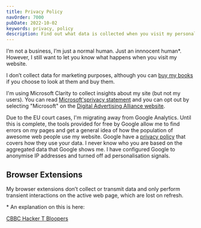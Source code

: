 ```yaml
---
title: Privacy Policy
navOrder: 7000
pubDate: 2022-10-02
keywords: privacy, policy
description: Find out what data is collected when you visit my personal site.
---
```


I’m not a business, I’m just a normal human. Just an innnocent human\*. However, I still want to let you know what happens when you visit my website.

I don’t collect data for marketing purposes, although you can [buy my books](/publications/) if you choose to look at them and buy them.

I'm using Microsoft Clarity to collect insights about my site (but not my users). You can read [Microsoft'sprivacy statement](https://privacy.microsoft.com/en-GB/privacystatement) and you can opt out by selecting "Microsoft" on the [Digital Advertising Alliance website](https://optout.aboutads.info/?c=2&lang=EN).

Due to the EU court cases, I'm migrating away from Google Analytics. Until this is complete, the tools provided for free by Google allow me to find errors on my pages and get a general idea of how the population of awesome web people use my website. Google have a [privacy policy](https://policies.google.com/privacy) that covers how they use your data. I never know who you are based on the aggregated data that Google shows me. I have configured Google to anonymise IP addresses and turned off ad personalisation signals.

## Browser Extensions

My browser extensions don’t collect or transmit data and only perform transient interactions on the active web page, which are lost on refresh.

\* An explanation on this is here:

<a href="https://www.youtube.com/watch?v=FjPO1k0Y-xA">CBBC Hacker T Bloopers</a>